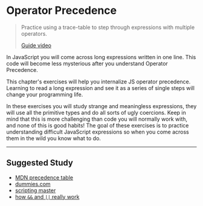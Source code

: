 # Operator Precedence

> Practice using a trace-table to step through expressions with multiple
> operators.
>
> [Guide video](https://vimeo.com/713213574)

In JavaScript you will come across long expressions written in one line. This
code will become less mysterious after you understand Operator Precedence.

This chapter's exercises will help you internalize JS operator precedence.
Learning to read a long expression and see it as a series of single steps will
change your programming life.

In these exercises you will study strange and meaningless expressions, they will
use all the primitive types and do all sorts of ugly coercions. Keep in mind
that this is more challenging than code you will normally work with, and none of
this is good habits! The goal of these exercises is to practice understanding
difficult JavaScript expressions so when you come across them in the wild you
know what to do.

---

## Suggested Study

- [MDN precedence table](https://developer.mozilla.org/en-US/docs/Web/JavaScript/Reference/Operators/Operator_Precedence)
- [dummies.com](https://www.dummies.com/web-design-development/javascript-operator-precedence/)
- [scripting master](http://www.scriptingmaster.com/javascript/operator-precedence.asp)
- [how `&&` and `||` really work](https://dmitripavlutin.com/javascript-and-or-logical-operators/)
